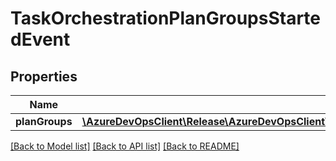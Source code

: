 # TaskOrchestrationPlanGroupsStartedEvent

## Properties
Name | Type | Description | Notes
------------ | ------------- | ------------- | -------------
**planGroups** | [**\AzureDevOpsClient\Release\AzureDevOpsClient\Release\Model\TaskOrchestrationPlanGroupReference[]**](TaskOrchestrationPlanGroupReference.md) |  | [optional] 

[[Back to Model list]](../README.md#documentation-for-models) [[Back to API list]](../README.md#documentation-for-api-endpoints) [[Back to README]](../README.md)


